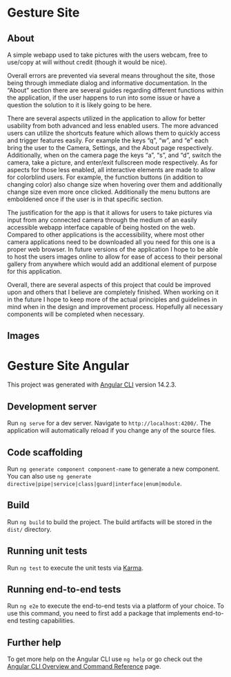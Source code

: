 # Gesture Site
## About
A simple webapp used to take pictures with the users webcam, free to use/copy at will without credit (though it would be nice).

Overall errors are prevented via several means throughout the site, those being through immediate dialog and informative documentation. In the “About” section there are several guides regarding different functions within the application, if the user happens to run into some issue or have a question the solution to it is likely going to be here.

There are several aspects utilized in the application to allow for better usability from both advanced and less enabled users. The more advanced users can utilize the shortcuts feature which allows them to quickly access and trigger features easily. For example the keys “q”, “w”, and “e” each bring the user to the Camera, Settings, and the About page respectively. Additionally, when on the camera page the keys “a”, “s”, and “d”, switch the camera, take a picture, and enter/exit fullscreen mode respectively. As for aspects for those less enabled, all interactive elements are made to allow for colorblind users. For example, the function buttons (in addition to changing color) also change size when hovering over them and additionally change size even more once clicked. Additionally the menu buttons are emboldened once if the user is in that specific section. 

The justification for the app is that it allows for users to take pictures via input from any connected camera through the medium of an easily accessible webapp interface capable of being hosted on the web. Compared to other applications is the accessibility, where most other camera applications need to be downloaded all you need for this one is a proper web browser. In future versions of the application I hope to be able to host the users images online to allow for ease of access to their personal gallery from anywhere which would add an additional element of purpose for this application. 

Overall, there are several aspects of this project that could be improved upon and others that I believe are completely finished. When working on it in the future I hope to keep more of the actual principles and guidelines in mind when in the design and improvement process. Hopefully all necessary components will be completed when necessary.


## Images


# Gesture Site Angular

This project was generated with [Angular CLI](https://github.com/angular/angular-cli) version 14.2.3.

## Development server

Run `ng serve` for a dev server. Navigate to `http://localhost:4200/`. The application will automatically reload if you change any of the source files.

## Code scaffolding

Run `ng generate component component-name` to generate a new component. You can also use `ng generate directive|pipe|service|class|guard|interface|enum|module`.

## Build

Run `ng build` to build the project. The build artifacts will be stored in the `dist/` directory.

## Running unit tests

Run `ng test` to execute the unit tests via [Karma](https://karma-runner.github.io).

## Running end-to-end tests

Run `ng e2e` to execute the end-to-end tests via a platform of your choice. To use this command, you need to first add a package that implements end-to-end testing capabilities.



## Further help

To get more help on the Angular CLI use `ng help` or go check out the [Angular CLI Overview and Command Reference](https://angular.io/cli) page.
